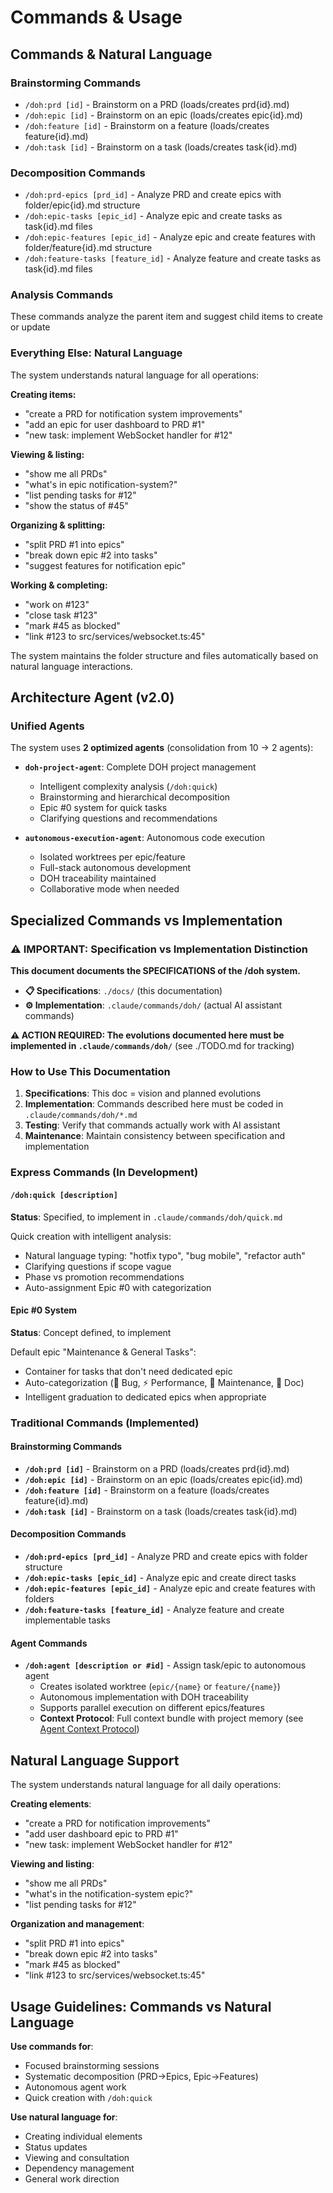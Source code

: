 # Commands & Usage

## Commands & Natural Language

### Brainstorming Commands

- `/doh:prd [id]` - Brainstorm on a PRD (loads/creates prd{id}.md)
- `/doh:epic [id]` - Brainstorm on an epic (loads/creates epic{id}.md)
- `/doh:feature [id]` - Brainstorm on a feature (loads/creates feature{id}.md)
- `/doh:task [id]` - Brainstorm on a task (loads/creates task{id}.md)

### Decomposition Commands

- `/doh:prd-epics [prd_id]` - Analyze PRD and create epics with folder/epic{id}.md structure
- `/doh:epic-tasks [epic_id]` - Analyze epic and create tasks as task{id}.md files
- `/doh:epic-features [epic_id]` - Analyze epic and create features with folder/feature{id}.md structure
- `/doh:feature-tasks [feature_id]` - Analyze feature and create tasks as task{id}.md files

### Analysis Commands

These commands analyze the parent item and suggest child items to create or update

### Everything Else: Natural Language

The system understands natural language for all operations:

**Creating items:**

- "create a PRD for notification system improvements"
- "add an epic for user dashboard to PRD #1"
- "new task: implement WebSocket handler for #12"

**Viewing & listing:**

- "show me all PRDs"
- "what's in epic notification-system?"
- "list pending tasks for #12"
- "show the status of #45"

**Organizing & splitting:**

- "split PRD #1 into epics"
- "break down epic #2 into tasks"
- "suggest features for notification epic"

**Working & completing:**

- "work on #123"
- "close task #123"
- "mark #45 as blocked"
- "link #123 to src/services/websocket.ts:45"

The system maintains the folder structure and files automatically based on natural language interactions.

## Architecture Agent (v2.0)

### Unified Agents

The system uses **2 optimized agents** (consolidation from 10 → 2 agents):

- **`doh-project-agent`**: Complete DOH project management
  - Intelligent complexity analysis (`/doh:quick`)
  - Brainstorming and hierarchical decomposition
  - Epic #0 system for quick tasks
  - Clarifying questions and recommendations

- **`autonomous-execution-agent`**: Autonomous code execution
  - Isolated worktrees per epic/feature
  - Full-stack autonomous development
  - DOH traceability maintained
  - Collaborative mode when needed

## Specialized Commands vs Implementation

### ⚠️ IMPORTANT: Specification vs Implementation Distinction

**This document documents the SPECIFICATIONS of the /doh system.**

- **📋 Specifications**: `./docs/` (this documentation)
- **⚙️ Implementation**: `.claude/commands/doh/` (actual AI assistant commands)

**⚠️ ACTION REQUIRED: The evolutions documented here must be implemented in `.claude/commands/doh/`** (see ./TODO.md for
tracking)

### How to Use This Documentation

1. **Specifications**: This doc = vision and planned evolutions
2. **Implementation**: Commands described here must be coded in `.claude/commands/doh/*.md`
3. **Testing**: Verify that commands actually work with AI assistant
4. **Maintenance**: Maintain consistency between specification and implementation

### Express Commands (In Development)

#### `/doh:quick [description]`

**Status**: Specified, to implement in `.claude/commands/doh/quick.md`

Quick creation with intelligent analysis:

- Natural language typing: "hotfix typo", "bug mobile", "refactor auth"
- Clarifying questions if scope vague
- Phase vs promotion recommendations
- Auto-assignment Epic #0 with categorization

#### Epic #0 System

**Status**: Concept defined, to implement

Default epic "Maintenance & General Tasks":

- Container for tasks that don't need dedicated epic
- Auto-categorization (🐛 Bug, ⚡ Performance, 🔧 Maintenance, 📝 Doc)
- Intelligent graduation to dedicated epics when appropriate

### Traditional Commands (Implemented)

#### Brainstorming Commands

- **`/doh:prd [id]`** - Brainstorm on a PRD (loads/creates prd{id}.md)
- **`/doh:epic [id]`** - Brainstorm on an epic (loads/creates epic{id}.md)
- **`/doh:feature [id]`** - Brainstorm on a feature (loads/creates feature{id}.md)
- **`/doh:task [id]`** - Brainstorm on a task (loads/creates task{id}.md)

#### Decomposition Commands

- **`/doh:prd-epics [prd_id]`** - Analyze PRD and create epics with folder structure
- **`/doh:epic-tasks [epic_id]`** - Analyze epic and create direct tasks
- **`/doh:epic-features [epic_id]`** - Analyze epic and create features with folders
- **`/doh:feature-tasks [feature_id]`** - Analyze feature and create implementable tasks

#### Agent Commands

- **`/doh:agent [description or #id]`** - Assign task/epic to autonomous agent
  - Creates isolated worktree (`epic/{name}` or `feature/{name}`)
  - Autonomous implementation with DOH traceability
  - Supports parallel execution on different epics/features
  - **Context Protocol**: Full context bundle with project memory (see
    [Agent Context Protocol](agent-context-protocol.md))

## Natural Language Support

The system understands natural language for all daily operations:

**Creating elements**:

- "create a PRD for notification improvements"
- "add user dashboard epic to PRD #1"
- "new task: implement WebSocket handler for #12"

**Viewing and listing**:

- "show me all PRDs"
- "what's in the notification-system epic?"
- "list pending tasks for #12"

**Organization and management**:

- "split PRD #1 into epics"
- "break down epic #2 into tasks"
- "mark #45 as blocked"
- "link #123 to src/services/websocket.ts:45"

## Usage Guidelines: Commands vs Natural Language

**Use commands for**:

- Focused brainstorming sessions
- Systematic decomposition (PRD→Epics, Epic→Features)
- Autonomous agent work
- Quick creation with `/doh:quick`

**Use natural language for**:

- Creating individual elements
- Status updates
- Viewing and consultation
- Dependency management
- General work direction
